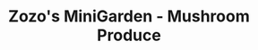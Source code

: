 ---
title: "Zozo's MiniGarden - Mushroom Produce"
url: /christchurch/zozos-minigarden-mushroom-produce/
shop: farm
---